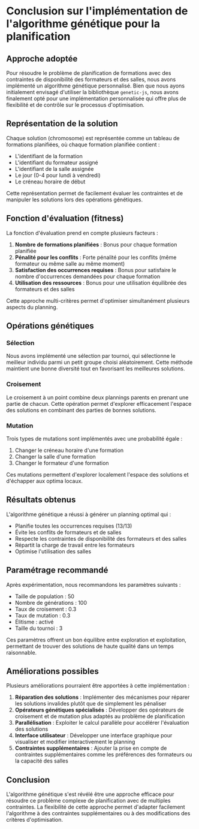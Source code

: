 # Conclusion sur l'implémentation de l'algorithme génétique pour la planification

## Approche adoptée

Pour résoudre le problème de planification de formations avec des contraintes de disponibilité des formateurs et des salles, nous avons implémenté un algorithme génétique personnalisé. Bien que nous ayons initialement envisagé d'utiliser la bibliothèque `genetic-js`, nous avons finalement opté pour une implémentation personnalisée qui offre plus de flexibilité et de contrôle sur le processus d'optimisation.

## Représentation de la solution

Chaque solution (chromosome) est représentée comme un tableau de formations planifiées, où chaque formation planifiée contient :
- L'identifiant de la formation
- L'identifiant du formateur assigné
- L'identifiant de la salle assignée
- Le jour (0-4 pour lundi à vendredi)
- Le créneau horaire de début

Cette représentation permet de facilement évaluer les contraintes et de manipuler les solutions lors des opérations génétiques.

## Fonction d'évaluation (fitness)

La fonction d'évaluation prend en compte plusieurs facteurs :
1. **Nombre de formations planifiées** : Bonus pour chaque formation planifiée
2. **Pénalité pour les conflits** : Forte pénalité pour les conflits (même formateur ou même salle au même moment)
3. **Satisfaction des occurrences requises** : Bonus pour satisfaire le nombre d'occurrences demandées pour chaque formation
4. **Utilisation des ressources** : Bonus pour une utilisation équilibrée des formateurs et des salles

Cette approche multi-critères permet d'optimiser simultanément plusieurs aspects du planning.

## Opérations génétiques

### Sélection
Nous avons implémenté une sélection par tournoi, qui sélectionne le meilleur individu parmi un petit groupe choisi aléatoirement. Cette méthode maintient une bonne diversité tout en favorisant les meilleures solutions.

### Croisement
Le croisement à un point combine deux plannings parents en prenant une partie de chacun. Cette opération permet d'explorer efficacement l'espace des solutions en combinant des parties de bonnes solutions.

### Mutation
Trois types de mutations sont implémentés avec une probabilité égale :
1. Changer le créneau horaire d'une formation
2. Changer la salle d'une formation
3. Changer le formateur d'une formation

Ces mutations permettent d'explorer localement l'espace des solutions et d'échapper aux optima locaux.

## Résultats obtenus

L'algorithme génétique a réussi à générer un planning optimal qui :
- Planifie toutes les occurrences requises (13/13)
- Évite les conflits de formateurs et de salles
- Respecte les contraintes de disponibilité des formateurs et des salles
- Répartit la charge de travail entre les formateurs
- Optimise l'utilisation des salles

## Paramétrage recommandé

Après expérimentation, nous recommandons les paramètres suivants :
- Taille de population : 50
- Nombre de générations : 100
- Taux de croisement : 0.3
- Taux de mutation : 0.3
- Élitisme : activé
- Taille du tournoi : 3

Ces paramètres offrent un bon équilibre entre exploration et exploitation, permettant de trouver des solutions de haute qualité dans un temps raisonnable.

## Améliorations possibles

Plusieurs améliorations pourraient être apportées à cette implémentation :

1. **Réparation des solutions** : Implémenter des mécanismes pour réparer les solutions invalides plutôt que de simplement les pénaliser
2. **Opérateurs génétiques spécialisés** : Développer des opérateurs de croisement et de mutation plus adaptés au problème de planification
3. **Parallélisation** : Exploiter le calcul parallèle pour accélérer l'évaluation des solutions
4. **Interface utilisateur** : Développer une interface graphique pour visualiser et modifier interactivement le planning
5. **Contraintes supplémentaires** : Ajouter la prise en compte de contraintes supplémentaires comme les préférences des formateurs ou la capacité des salles

## Conclusion

L'algorithme génétique s'est révélé être une approche efficace pour résoudre ce problème complexe de planification avec de multiples contraintes. La flexibilité de cette approche permet d'adapter facilement l'algorithme à des contraintes supplémentaires ou à des modifications des critères d'optimisation. 